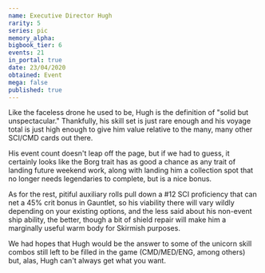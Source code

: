 ```yaml
---
name: Executive Director Hugh
rarity: 5
series: pic
memory_alpha:
bigbook_tier: 6
events: 21
in_portal: true
date: 23/04/2020
obtained: Event
mega: false
published: true
---
```


Like the faceless drone he used to be, Hugh is the definition of "solid but unspectacular." Thankfully, his skill set is just rare enough and his voyage total is just high enough to give him value relative to the many, many other SCI/CMD cards out there.

His event count doesn't leap off the page, but if we had to guess, it certainly looks like the Borg trait has as good a chance as any trait of landing future weekend work, along with landing him a collection spot that no longer needs legendaries to complete, but is a nice bonus.

As for the rest, pitiful auxiliary rolls pull down a #12 SCI proficiency that can net a 45% crit bonus in Gauntlet, so his viability there will vary wildly depending on your existing options, and the less said about his non-event ship ability, the better, though a bit of shield repair will make him a marginally useful warm body for Skirmish purposes.

We had hopes that Hugh would be the answer to some of the unicorn skill combos still left to be filled in the game (CMD/MED/ENG, among others) but, alas, Hugh can't always get what you want.
